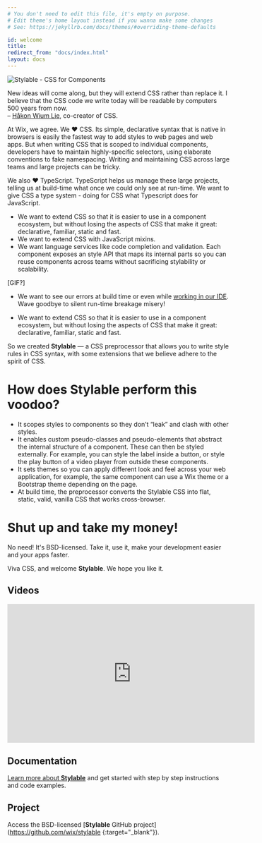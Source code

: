 ```yaml
---
# You don't need to edit this file, it's empty on purpose.
# Edit theme's home layout instead if you wanna make some changes
# See: https://jekyllrb.com/docs/themes/#overriding-theme-defaults

id: welcome
title:
redirect_from: "docs/index.html"
layout: docs
---
```


<img class="home-logo" src="{{ site.baseurl }}/images/96-logo-vertical.svg" alt="Stylable - CSS for Components" />

<p class="quote">New ideas will come along, but they will extend CSS rather than replace it. I believe that the CSS code we write today will be readable by computers 500 years from now.<br>
– <a href="https://dev.opera.com/articles/css-twenty-years-hakon/">Håkon Wium Lie</a>, co-creator of CSS.
</p>




At Wix, we agree. We &hearts; CSS. Its simple, declarative syntax that is native in browsers is easily the fastest way to add styles to web pages and web apps. But when writing CSS that is scoped to individual components, developers have to maintain highly-specific selectors, using elaborate conventions to fake namespacing. Writing and maintaining CSS across large teams and large projects can be tricky.

We also ♥ TypeScript. TypeScript helps us manage these large projects, telling us at build-time what once we could only see at run-time. We want to give CSS a type system - doing for CSS what Typescript does for JavaScript.

* We want to extend CSS so that it is easier to use in a component ecosystem, but without losing the aspects of CSS that make it great: declarative, familiar, static and fast. 
* We want to extend CSS with JavaScript mixins.
* We want language services like code completion and validation. Each component exposes an style API that maps its internal parts so you can reuse components across teams without sacrificing stylability or scalability.

[GIF?]

* We want to see our errors at build time or even while [working in our IDE](ide-plugin-link). Wave goodbye to silent run-time breakage misery!

* We want to extend CSS so that it is easier to use in a component ecosystem, but without losing the aspects of CSS that make it great: declarative, familiar, static and fast. 

So we created **Stylable** — a CSS preprocessor that allows you to write style rules in CSS syntax, with some extensions that we believe adhere to the spirit of CSS.

# How does Stylable perform this voodoo?


* It scopes styles to components so they don’t “leak” and clash with other styles.
* It enables custom pseudo-classes and pseudo-elements that abstract the internal structure of a component. These can then be styled externally. For example, you can style the label inside a button, or style the play button of a video player from outside these components.
* It sets themes so you can apply different look and feel across your web application, for example, the same component can use a Wix theme or a Bootstrap theme depending on the page.
* At build time, the preprocessor converts the Stylable CSS into flat, static, valid, vanilla CSS that works cross-browser.

# Shut up and take my money!

No need! It's BSD-licensed. Take it, use it, make your development easier and your apps faster.


Viva CSS, and welcome **Stylable**. We hope you like it. 

## Videos
<iframe width="560" height="315" src="https://www.youtube-nocookie.com/embed/Cx-JyJ9eXks?rel=0" frameborder="0" allowfullscreen></iframe>

## Documentation

[Learn more about **Stylable**](./docs/get-started.md) and get started with step by step instructions and code examples.

## Project

Access the BSD-licensed [**Stylable** GitHub project](https://github.com/wix/stylable {:target="_blank"}).
